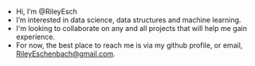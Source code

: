 -  Hi, I’m @RileyEsch
-  I’m interested in data science, data structures and machine learning.
-  I'm looking to collaborate on any and all projects that will help me gain experience.
-  For now, the best place to reach me is via my github profile, or email, RileyEschenbach@gmail.com.
